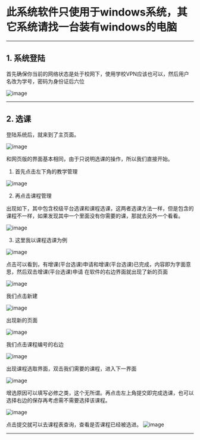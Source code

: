 
# 此系统软件只使用于windows系统，其它系统请找一台装有windows的电脑
----------------------------

## 1. 系统登陆

首先确保你当前的网络状态是处于校网下，使用学校VPN应该也可以，然后用户名改为学号，密码为身份证后六位
   
![image](https://user-images.githubusercontent.com/48949396/204176467-093bdf81-10e5-4c68-8bbc-a154791991b1.png)

----------------------------
## 2. 选课
登陆系统后，就来到了主页面。

![image](https://user-images.githubusercontent.com/48949396/204176728-2c89e91b-3bbd-4f87-95e6-c3f75237ebf4.png)

和网页版的界面基本相同，由于只说明选课的操作，所以我们直接开始。

1. 首先点击左下角的教学管理

![image](https://user-images.githubusercontent.com/48949396/204177369-d05b598c-a8ec-4305-bbbe-4f0ffb177c43.png)

2. 再点击课程管理

出现如下，其中包含校级平台选课和课程选课，这两者选课方法一样，但是包含的课程不一样，如果发现其中一个里面没有你需要的课，那就去另外一个看看。

![image](https://user-images.githubusercontent.com/48949396/204177449-766cc352-ca77-488c-98cf-8e9b31792a5d.png)

3. 这里我以课程选课为例

![image](https://user-images.githubusercontent.com/48949396/204177643-5fdfb49e-758e-4536-8ba0-56ee5eedbba4.png)

点击可以看到，有增课(平台选课)申请和增课(平台选课)已完成，内容即为字面意思，然后双击增课(平台选课)申请
在软件的右边界面就出现了新的页面

![image](https://user-images.githubusercontent.com/48949396/204177857-a9c9b881-d8ea-4e8f-a9a2-4f8c2c249176.png)

我们点击新建

![image](https://user-images.githubusercontent.com/48949396/204177961-53b5d6f1-b9d8-4280-9ab8-a57f8e0749ed.png)

出现新的页面

![image](https://user-images.githubusercontent.com/48949396/204177999-7a3b3a00-2b6f-4f33-9931-4949056bcef3.png)

我们点击课程编号的右边

![image](https://user-images.githubusercontent.com/48949396/204178086-ea07d495-568b-43ee-8bb2-1b112144099c.png)

出现课程选取界面，双击我们需要的课程，进入下一界面

![image](https://user-images.githubusercontent.com/48949396/204178236-ef81e4f5-7a67-4809-9c54-c2b912d2486f.png)

增选原因可以填写必修之类，这个无所谓。再点击左上角提交即完成选课，也可以选择右边的保存再考虑需不需要选择该课程。

![image](https://user-images.githubusercontent.com/48949396/204178301-b3123067-d801-439d-8a08-a5b2a1ed035f.png)

点击提交就可以去课程表查询，查看是否课程已经被选进。
![image](https://user-images.githubusercontent.com/48949396/204178547-79907744-72d8-428d-88f6-8f31a54db66d.png)

---------
